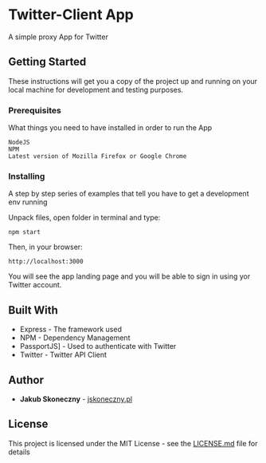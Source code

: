 # Twitter-Client App

A simple proxy App for Twitter

## Getting Started

These instructions will get you a copy of the project up and running on your local machine for development and testing purposes.

### Prerequisites

What things you need to have installed in order to run the App

```
NodeJS
NPM
Latest version of Mozilla Firefox or Google Chrome
```

### Installing

A step by step series of examples that tell you have to get a development env running

Unpack files, open folder in terminal and type:

```
npm start
```

Then, in your browser:

```
http://localhost:3000
```

You will see the app landing page and you will be able to sign in using yor Twitter account.

## Built With

* Express - The framework used
* NPM - Dependency Management
* PassportJS] - Used to authenticate with Twitter
* Twitter - Twitter API Client

## Author

* **Jakub Skoneczny** - [jskoneczny.pl](http://jskoneczny.pl)

## License

This project is licensed under the MIT License - see the [LICENSE.md](LICENSE.md) file for details
